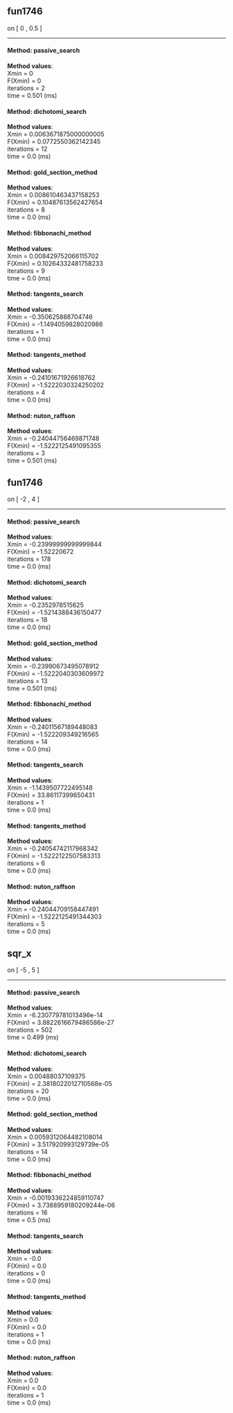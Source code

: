 ##  fun1746   
on [ 0 , 0.5 ]  

---  

#### Method:  passive_search
__Method values__:  
Xmin = 0  
F(Xmin) =  0  
iterations = 2  
time =  0.501 (ms)



#### Method:  dichotomi_search
__Method values__:  
Xmin = 0.0063671875000000005  
F(Xmin) =  0.0772550362142345  
iterations = 12  
time =  0.0 (ms)



#### Method:  gold_section_method
__Method values__:  
Xmin = 0.008610463437158253  
F(Xmin) =  0.10487613562427654  
iterations = 8  
time =  0.0 (ms)



#### Method:  fibbonachi_method
__Method values__:  
Xmin = 0.008429752066115702  
F(Xmin) =  0.10264332481758233  
iterations = 9  
time =  0.0 (ms)



#### Method:  tangents_search
__Method values__:  
Xmin = -0.350625888704746  
F(Xmin) =  -1.1494059828020986  
iterations = 1  
time =  0.0 (ms)



#### Method:  tangents_method
__Method values__:  
Xmin = -0.24101671926618762  
F(Xmin) =  -1.5222030324250202  
iterations = 4  
time =  0.0 (ms)



#### Method:  nuton_raffson
__Method values__:  
Xmin = -0.24044756469871748  
F(Xmin) =  -1.5222125491095355  
iterations = 3  
time =  0.501 (ms)



##  fun1746   
on [ -2 , 4 ]  

---  

#### Method:  passive_search
__Method values__:  
Xmin = -0.23999999999999844  
F(Xmin) =  -1.52220672  
iterations = 178  
time =  0.0 (ms)



#### Method:  dichotomi_search
__Method values__:  
Xmin = -0.2352978515625  
F(Xmin) =  -1.5214388436150477  
iterations = 18  
time =  0.0 (ms)



#### Method:  gold_section_method
__Method values__:  
Xmin = -0.23990673495078912  
F(Xmin) =  -1.5222040303609972  
iterations = 13  
time =  0.501 (ms)



#### Method:  fibbonachi_method
__Method values__:  
Xmin = -0.24011567189448083  
F(Xmin) =  -1.522209349216565  
iterations = 14  
time =  0.0 (ms)



#### Method:  tangents_search
__Method values__:  
Xmin = -1.1439507722495148  
F(Xmin) =  33.86117399650431  
iterations = 1  
time =  0.0 (ms)



#### Method:  tangents_method
__Method values__:  
Xmin = -0.24054742117968342  
F(Xmin) =  -1.5222122507583313  
iterations = 6  
time =  0.0 (ms)



#### Method:  nuton_raffson
__Method values__:  
Xmin = -0.24044709158447491  
F(Xmin) =  -1.5222125491344303  
iterations = 5  
time =  0.0 (ms)



##  sqr_x   
on [ -5 , 5 ]  

---  

#### Method:  passive_search
__Method values__:  
Xmin = -6.230779781013496e-14  
F(Xmin) =  3.8822616679486586e-27  
iterations = 502  
time =  0.499 (ms)



#### Method:  dichotomi_search
__Method values__:  
Xmin = 0.00488037109375  
F(Xmin) =  2.3818022012710568e-05  
iterations = 20  
time =  0.0 (ms)



#### Method:  gold_section_method
__Method values__:  
Xmin = 0.0059312064482108014  
F(Xmin) =  3.517920993129739e-05  
iterations = 14  
time =  0.0 (ms)



#### Method:  fibbonachi_method
__Method values__:  
Xmin = -0.0019336224859110747  
F(Xmin) =  3.7388959180209244e-06  
iterations = 16  
time =  0.5 (ms)



#### Method:  tangents_search
__Method values__:  
Xmin = -0.0  
F(Xmin) =  0.0  
iterations = 0  
time =  0.0 (ms)



#### Method:  tangents_method
__Method values__:  
Xmin = 0.0  
F(Xmin) =  0.0  
iterations = 1  
time =  0.0 (ms)



#### Method:  nuton_raffson
__Method values__:  
Xmin = 0.0  
F(Xmin) =  0.0  
iterations = 1  
time =  0.0 (ms)



